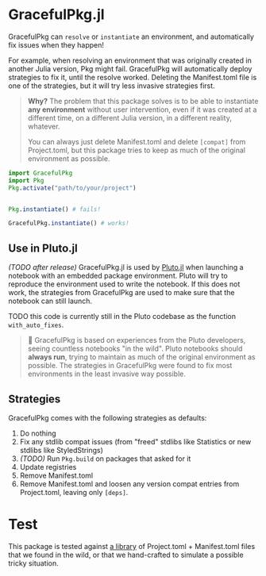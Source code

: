 # GracefulPkg.jl

GracefulPkg can `resolve` or `instantiate` an environment, and automatically fix issues when they happen! 

For example, when resolving an environment that was originally created in another Julia version, Pkg might fail. GracefulPkg will automatically deploy strategies to fix it, until the resolve worked. Deleting the Manifest.toml file is one of the strategies, but it will try less invasive strategies first.

> **Why?**
> The problem that this package solves is to be able to instantiate **any environment** without user intervention, even if it was created at a different time, on a different Julia version, in a different reality, whatever.
> 
> You can always just delete Manifest.toml and delete `[compat]` from Project.toml, but this package tries to keep as much of the original environment as possible.


```julia
import GracefulPkg
import Pkg
Pkg.activate("path/to/your/project")


Pkg.instantiate() # fails!

GracefulPkg.instantiate() # works!
```


## Use in Pluto.jl
*(TODO after release)* GracefulPkg.jl is used by [Pluto.jl](https://plutojl.org/) when launching a notebook with an embedded package environment. Pluto will try to reproduce the environment used to write the notebook. If this does not work, the strategies from GracefulPkg are used to make sure that the notebook can still launch.

TODO this code is currently still in the Pluto codebase as the function `with_auto_fixes`.

> 🙋 GracefulPkg is based on experiences from the Pluto developers, seeing countless notebooks "in the wild". Pluto notebooks should **always run**, trying to maintain as much of the original environment as possible. The strategies in GracefulPkg were found to fix most environments in the least invasive way possible.

## Strategies
GracefulPkg comes with the following strategies as defaults:
1. Do nothing
1. Fix any stdlib compat issues (from "freed" stdlibs like Statistics or new stdlibs like StyledStrings)
1. *(TODO)* Run `Pkg.build` on packages that asked for it
1. Update registries
1. Remove Manifest.toml
1. Remove Manifest.toml and loosen any version compat entries from Project.toml, leaving only `[deps]`.


# Test
This package is tested against [a library](https://github.com/JuliaPluto/GracefulPkg.jl/tree/main/test/fixtures) of Project.toml + Manifest.toml files that we found in the wild, or that we hand-crafted to simulate a possible tricky situation.


